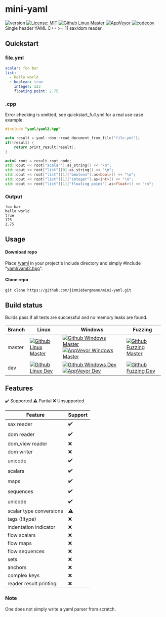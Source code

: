 # mini-yaml

![version](https://img.shields.io/badge/version-v0.1.0-blue) [![License: MIT](https://img.shields.io/badge/License-MIT-brightgreen.svg)](https://opensource.org/licenses/MIT) [![Github Linux Master](https://img.shields.io/github/actions/workflow/status/jimmiebergmann/mini-yaml/github-build-linux.yml?branch=master&label=Github&logo=Github)](https://github.com/jimmiebergmann/mini-yaml/actions/workflows/github-build-linux.yml) [![AppVeyor](https://img.shields.io/appveyor/ci/jimmiebergmann/mini-yaml/master?label=AppVeyor&logo=AppVeyor)](https://ci.appveyor.com/project/jimmiebergmann/mini-yaml/branch/master) [![codecov](https://codecov.io/gh/jimmiebergmann/mini-yaml/branch/master/graph/badge.svg)](https://codecov.io/gh/jimmiebergmann/mini-yaml)  
Single header YAML C++ >= 11 sax/dom reader.

## Quickstart
### file.yml
```yaml
scalar: foo bar
list:
  - hello world
  - boolean: true
    integer: 123
    floating point: 2.75
```
### .cpp
Error checking is omitted, see quickstart_full.yml for a real use case example.
```cpp
#include "yaml/yaml2.hpp"

auto result = yaml::dom::read_document_from_file("file.yml");
if(!result) {
    return print_result(result);
}

auto& root = result.root_node;
std::cout << root["scalar"].as_string() << "\n";
std::cout << root["list"][0].as_string() << "\n";
std::cout << root["list"][1]["boolean"].as<bool>() << "\n";
std::cout << root["list"][1]["integer"].as<int>() << "\n";
std::cout << root["list"][1]["floating point"].as<float>() << "\n";

```
### Output
```
foo bar
hello world
true
123
2.75
```
## Usage
#### Download repo 
Place [/yaml](https://github.com/jimmiebergmann/mini-yaml/blob/master/yaml) in your project's include directory and simply #include "[yaml/yaml2.hpp](https://github.com/jimmiebergmann/mini-yaml/blob/master/yaml/yaml2.hpp)".

#### Clone repo
```
git clone https://github.com/jimmiebergmann/mini-yaml.git

```

## Build status
Builds pass if all tests are successful and no memory leaks are found.

| Branch | Linux  | Windows | Fuzzing |
| ------ | ------ | ------- |----- |
| master | [![Github Linux Master](https://img.shields.io/github/actions/workflow/status/jimmiebergmann/mini-yaml/github-build-linux.yml?branch=master&label=Github&logo=Github)](https://github.com/jimmiebergmann/mini-yaml/actions/workflows/github-build-linux.yml) | [![Github Windows Master](https://img.shields.io/github/actions/workflow/status/jimmiebergmann/mini-yaml/github-build-windows.yml?branch=master&label=Github&logo=Github)](https://github.com/jimmiebergmann/mini-yaml/actions/workflows/github-build-windows.yml) [![AppVeyor Windows Master](https://img.shields.io/appveyor/ci/jimmiebergmann/mini-yaml/master?label=AppVeyor&logo=AppVeyor)](https://ci.appveyor.com/project/jimmiebergmann/mini-yaml/branch/master) | [![Github Fuzzing Master](https://img.shields.io/github/actions/workflow/status/jimmiebergmann/mini-yaml/github-fuzz.yml?branch=master&label=Github&logo=Github)](https://github.com/jimmiebergmann/mini-yaml/actions/workflows/github-fuzz.yml) |
| dev    | [![Github Linux Dev](https://img.shields.io/github/actions/workflow/status/jimmiebergmann/mini-yaml/github-build-linux.yml?branch=dev&label=Github&logo=Github)](https://github.com/jimmiebergmann/mini-yaml/actions/workflows/github-build-linux.yml) | [![Github Windows Dev](https://img.shields.io/github/actions/workflow/status/jimmiebergmann/mini-yaml/github-build-windows.yml?branch=dev&label=Github&logo=Github)](https://github.com/jimmiebergmann/mini-yaml/actions/workflows/github-build-windows.yml) [![AppVeyor Dev](https://img.shields.io/appveyor/ci/jimmiebergmann/mini-yaml/dev?label=AppVeyor&logo=AppVeyor)](https://ci.appveyor.com/project/jimmiebergmann/mini-yaml/branch/dev) | [![Github Fuzzing Dev](https://img.shields.io/github/actions/workflow/status/jimmiebergmann/mini-yaml/github-fuzz.yml?branch=dev&label=Github&logo=Github)](https://github.com/jimmiebergmann/mini-yaml/actions/workflows/github-fuzz.yml) |

## Features
:heavy_check_mark: Supported :warning: Partial :x: Unsupported

|Feature | Support |
| ------ | ------ |
| sax reader | :heavy_check_mark: |
| dom reader | :heavy_check_mark: |
| dom_view reader | :x: |
| dom writer | :x: |
| unicode | :heavy_check_mark: |
| scalars | :heavy_check_mark: |
| maps | :heavy_check_mark: |
| sequences | :heavy_check_mark: |
| unicode | :heavy_check_mark: |
| scalar type conversions | :warning: |
| tags (!!type) | :x: |
| indentation indicator | :x: |
| flow scalars | :x: |
| flow maps | :x: |
| flow sequences | :x: |
| sets | :x: |
| anchors | :x: |
| complex keys | :x: |
| reader result printing | :x: |

### Note
One does not simply write a yaml parser from scratch.